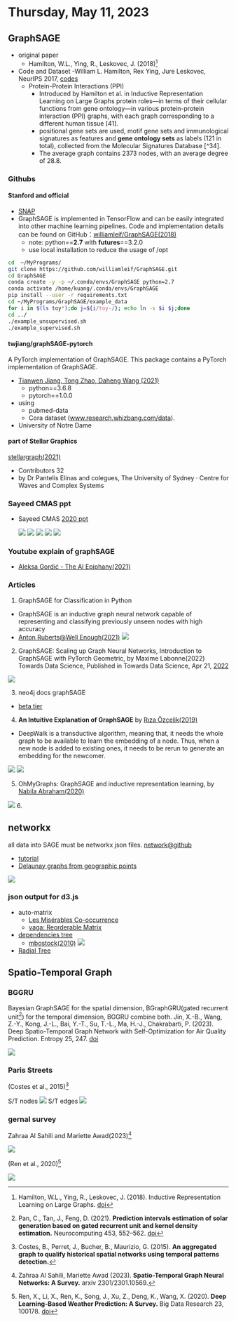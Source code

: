 # Thursday, May 11, 2023

## GraphSAGE

- original paper
  - Hamilton, W.L., Ying, R., Leskovec, J. (2018)[^1]
- Code and Dataset
  -William L. Hamilton, Rex Ying, Jure Leskovec, NeurIPS 2017, [codes](https://paperswithcode.com/paper/inductive-representation-learning-on-large#code)
  - Protein-Protein Interactions (PPI)
    - Introduced by Hamilton et al. in Inductive Representation Learning on Large Graphs protein roles—in terms of their cellular functions from gene ontology—in various protein-protein interaction (PPI) graphs, with each graph corresponding to a different human tissue [41]. 
    - positional gene sets are used, motif gene sets and immunological signatures as features and **gene ontology sets** as labels (121 in total), collected from the Molecular Signatures Database [^34]. 
    - The average graph contains 2373 nodes, with an average degree of 28.8.

### Githubs

#### Stanford and official

- [SNAP](https://snap.stanford.edu/graphsage/)
- GraphSAGE is implemented in TensorFlow and can be easily integrated into other machine learning pipelines. Code and implementation details can be found on GitHub：[williamleif/GraphSAGE(2018)](https://github.com/williamleif/GraphSAGE)
  - note: python==**2.7** with **futures**==3.2.0
  - use local installation to reduce the usage of /opt

```bash
cd  ~/MyPrograms/
git clone https://github.com/williamleif/GraphSAGE.git
cd GraphSAGE
conda create -y -p ~/.conda/envs/GraphSAGE python=2.7
conda activate /home/kuang/.conda/envs/GraphSAGE
pip install --user -r requirements.txt
cd ~/MyPrograms/GraphSAGE/example_data
for i in $(ls toy*);do j=${i/toy-/}; echo ln -s $i $j;done
cd ../
./example_unsupervised.sh
./example_supervised.sh
```  

#### twjiang/graphSAGE-pytorch

A PyTorch implementation of GraphSAGE. This package contains a PyTorch implementation of GraphSAGE.
  - [Tianwen Jiang, Tong Zhao, Daheng Wang (2021)](https://github.com/twjiang/graphSAGE-pytorch)
    - python==3.6.8
    - pytorch==1.0.0
  - using
    - pubmed-data
    -  Cora dataset (www.research.whizbang.com/data).
  - University of Notre Dame

#### part of Stellar Graphics

[stellargraph(2021)](https://github.com/stellargraph/stellargraph)
  - Contributors 32
  - by Dr Pantelis Elinas and colegues, The University of Sydney · Centre for Waves and Complex Systems

### Sayeed CMAS ppt

- Sayeed CMAS [2020 ppt](https://www.cmascenter.org/conference/2020/slides/yunsoo_choi_uh_novel-cmaq-cnn-2020.pdf)

  ![](../attachments/2023-05-11-08-15-10.png)
  ![](../attachments/2023-05-11-08-16-01.png)
  ![](../attachments/2023-05-11-08-19-59.png)
  ![](../attachments/2023-05-11-08-32-29.png)
  ![](../attachments/2023-05-11-08-34-52.png)

### Youtube explain of graphSAGE
- [Aleksa Gordić - The AI Epiphany(2021)](https://www.youtube.com/watch?v=vinQCnizqDA)

### Articles

1. GraphSAGE for Classification in Python
  - GraphSAGE is an inductive graph neural network capable of representing and classifying previously unseen nodes with high accuracy
   - [Anton Ruberts@Well Enough(2021)](https://antonsruberts.github.io/graph/graphsage/)
![](../attachments/2023-05-12-14-16-17.png)
2. GraphSAGE: Scaling up Graph Neural Networks, Introduction to GraphSAGE with PyTorch Geometric, by Maxime Labonne(2022)
Towards Data Science, Published in Towards Data Science, Apr 21, [2022](https://towardsdatascience.com/introduction-to-graphsage-in-python-a9e7f9ecf9d7)

![](https://miro.medium.com/v2/resize:fit:1400/format:webp/1*8TFvXqI2uTq8t-ISMu1e3Q.jpeg)

3. neo4j docs graphSAGE
  - [ beta tier](https://neo4j.com/docs/graph-data-science/current/machine-learning/node-embeddings/graph-sage/)

4. **An Intuitive Explanation of GraphSAGE** by 
[Rıza Özçelik(2019)](https://towardsdatascience.com/an-intuitive-explanation-of-graphsage-6df9437ee64f)
  - DeepWalk is a transductive algorithm, meaning that, it needs the whole graph to be available to learn the embedding of a node. Thus, when a new node is added to existing ones, it needs to be rerun to generate an embedding for the newcomer.

![](https://miro.medium.com/v2/resize:fit:1400/format:webp/1*_j6NxkVNEzwR-_cSrQM2Fw.png)
![](https://miro.medium.com/v2/resize:fit:828/format:webp/1*_S6NlAJwgBfMTFr5ggAzXQ.png)

5. OhMyGraphs: GraphSAGE and inductive representation learning, by [Nabila Abraham(2020)](https://medium.com/analytics-vidhya/ohmygraphs-graphsage-and-inductive-representation-learning-ea26d2835331)

![](https://miro.medium.com/v2/resize:fit:828/format:webp/1*OV96VB0hDMsGuYhgzI4ZLw.png)
6. 

## networkx

all data into SAGE must be networkx json files.
[network@github](https://github.com/networkx/networkx)
  - [tutorial](https://networkx.org/documentation/latest/tutorial.html)
  - [Delaunay graphs from geographic points](https://networkx.org/documentation/latest/auto_examples/geospatial/plot_delaunay.html#sphx-glr-auto-examples-geospatial-plot-delaunay-py)


![](../attachments/2023-05-11-16-13-05.png)

### json output for d3.js

- auto-matrix 
  - [Les Misérables Co-occurrence](https://bost.ocks.org/mike/miserables/)
  - [vaga: Reorderable Matrix](https://vega.github.io/vega/examples/reorderable-matrix/)
- [dependencies tree](https://cs.stanford.edu/people/mbostock/iv/dependency-tree.html)
  - [mbostock(2010)](https://github.com/mbostock/dependency-tree)
  ![](../attachments/2023-05-12-13-16-48.png)
- [Radial Tree](https://vega.github.io/vega/examples/radial-tree-layout/)

[^1]: Hamilton, W.L., Ying, R., Leskovec, J. (2018). Inductive Representation Learning on Large Graphs. [doi](https://doi.org/10.48550/arXiv.1706.02216)

## Spatio-Temporal Graph

### BGGRU

Bayesian GraphSAGE for the spatial dimension, BGraphGRU(gated recurrent unit[^5]) for the temporal dimension, BGGRU combine both.
Jin, X.-B., Wang, Z.-Y., Kong, J.-L., Bai, Y.-T., Su, T.-L., Ma, H.-J., Chakrabarti, P. (2023). Deep Spatio-Temporal Graph Network with Self-Optimization for Air Quality Prediction. Entropy 25, 247. [doi](https://doi.org/10.3390/e25020247)

![](https://www.mdpi.com/entropy/entropy-25-00247/article_deploy/html/images/entropy-25-00247-g001.png)

### Paris Streets

(Costes et al., 2015)[^2]

S/T nodes
![](../attachments/2023-05-12-15-35-02.png)
S/T edges
![](../attachments/2023-05-12-15-36-39.png)

### gernal survey

Zahraa Al Sahili and Mariette Awad(2023)[^3]

![](../attachments/2023-05-12-15-49-58.png)

(Ren et al., 2020)[^4]

![](../attachments/2023-05-12-16-22-01.png)

[^2]: Costes, B., Perret, J., Bucher, B., Maurizio, G. (2015). **An aggregated graph to qualify historical spatial networks using temporal patterns detection.**
[^3]: Zahraa Al Sahili, Mariette Awad (2023). **Spatio-Temporal Graph Neural Networks: A Survey.** arxiv 2301/2301.10569.
[^4]: Ren, X., Li, X., Ren, K., Song, J., Xu, Z., Deng, K., Wang, X. (2020). **Deep Learning-Based Weather Prediction: A Survey.** Big Data Research 23, 100178. [doi](https://doi.org/10.1016/j.bdr.2020.100178)
[^5]: Pan, C., Tan, J., Feng, D. (2021). **Prediction intervals estimation of solar generation based on gated recurrent unit and kernel density estimation.** Neurocomputing 453, 552–562. [doi](https://doi.org/10.1016/j.neucom.2020.10.027)
